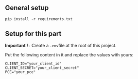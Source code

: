 ## General setup
`pip install -r requirements.txt`

## Setup for this part
**Important !** : Create a `.env`file at the root of this project.

Put the following content in it and replace the values with yours:
```
CLIENT_ID="your_client_id"
CLIENT_SECRET="your_client_secret"
PCE="your_pce"
```
